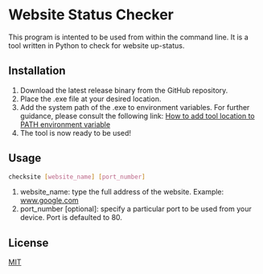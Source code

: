 # Website Status Checker

This program is intented to be used from within the command line. It is a tool written in Python to check for website up-status.

## Installation

1) Download the latest release binary from the GitHub repository.
2) Place the .exe file at your desired location.
3) Add the system path of the .exe to environment variables. For further guidance, please consult the following link: [How to add tool location to PATH environment variable](https://learn.microsoft.com/en-us/previous-versions/office/developer/sharepoint-2010/ee537574(v=office.14))
4) The tool is now ready to be used!



## Usage

```bash
checksite [website_name] [port_number]
```
1) website_name: type the full address of the website. Example: www.google.com
2) port_number [optional]: specify a particular port to be used from your device. Port is defaulted to 80.


## License

[MIT](https://choosealicense.com/licenses/mit/)
